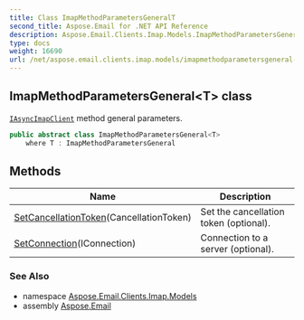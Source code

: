 ```yaml
---
title: Class ImapMethodParametersGeneralT
second_title: Aspose.Email for .NET API Reference
description: Aspose.Email.Clients.Imap.Models.ImapMethodParametersGeneral1T class. IAsyncImapClient method general parameters
type: docs
weight: 16690
url: /net/aspose.email.clients.imap.models/imapmethodparametersgeneral-1/
---
```

## ImapMethodParametersGeneral&lt;T&gt; class

[`IAsyncImapClient`](../../aspose.email.clients.imap/iasyncimapclient/) method general parameters.

```csharp
public abstract class ImapMethodParametersGeneral<T>
    where T : ImapMethodParametersGeneral
```

## Methods

| Name | Description |
| --- | --- |
| [SetCancellationToken](../../aspose.email.clients.imap.models/imapmethodparametersgeneral-1/setcancellationtoken/)(CancellationToken) | Set the cancellation token (optional). |
| [SetConnection](../../aspose.email.clients.imap.models/imapmethodparametersgeneral-1/setconnection/)(IConnection) | Connection to a server (optional). |

### See Also

* namespace [Aspose.Email.Clients.Imap.Models](../../aspose.email.clients.imap.models/)
* assembly [Aspose.Email](../../)


